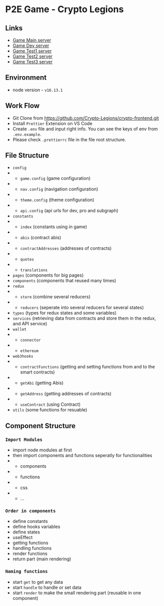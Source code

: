 # P2E Game - Crypto Legions

## Links

- [Game Main server](https://play.cryptolegions.app/)
- [Game Dev server](https://dev.cryptolegions.app/)
- [Game Test1 server](https://test1.cryptolegions.app/)
- [Game Test2 server](https://test2.cryptolegions.app/)
- [Game Test3 server](https://test3.cryptolegions.app/)

## Environment

- node version - `v16.13.1`

## Work Flow

- Git Clone from https://github.com/Crypto-Legions/crypto-frontend.git
- Install `Prettier` Extension on VS Code
- Create `.env` file and input right info. You can see the keys of env from `.env.example`.
- Please check `.prettierrc` file in the file root structure.

## File Structure

- `config`
- - `game.config` (game configuration)
- - `nav.config` (navigation configuration)
- - `theme.config` (theme configuration)
- - `api.config` (api urls for dev, pro and subgraph)
- `constants`
- - `index` (constants using in game)
- - `abis` (contract abis)
- - `contractAddresses` (addresses of contracts)
- - `quotes`
- - `translations`
- `pages` (components for big pages)
- `components` (components that reused many times)
- `redux`
- - `store` (combine several reducers)
- - `reducers` (seperate into several reducers for several states)
- `types` (types for redux states and some variables)
- `services` (retrieving data from contracts and store them in the redux, and API service)
- `wallet`
- - `connector`
- - `ethereum`
- `web3hooks`
- - `contractFunctions` (getting and setting functions from and to the smart contracts)
- - `getAbi` (getting Abis)
- - `getAddress` (getting addresses of contracts)
- - `useContract` (using Contract)
- `utils` (some functions for resuable)

## Component Structure

### `Import Modules`

- import node modules at first
- then import components and functions seperatly for functionalities
- - components
- - functions
- - css
- - ...

### `Order in components`

- define constants
- define hooks variables
- define states
- useEffect
- getting functions
- handling functions
- render functions
- return part (main rendering)

### `Naming functions`

- start `get` to get any data
- start `handle` to handle or set data
- start `render` to make the small rendering part (reusable in one component)
